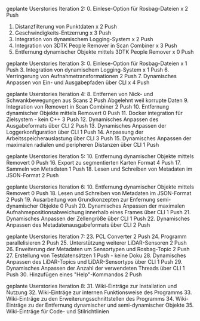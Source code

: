 geplante Userstories Iteration 2:
0. Einlese-Option für Rosbag-Dateien x 2 Push
1. Distanzfilterung von Punktdaten x 2 Push
2. Geschwindigkeits-Entzerrung x 3 Push
3. Integration von dynamischem Logging-System x 2 Push
4. Integration von 3DTK People Remover in Scan Combiner x 3 Push
5. Entfernung dynamischer Objekte mittels 3DTK People Remover x 0 Push

geplante Userstories Iteration 3:
0. Einlese-Option für Rosbag-Dateien x 1 Push
3. Integration von dynamischem Logging-System x 1 Push
6. Verringerung von Aufnahmetransformationen 2 Push
7. Dynamisches Anpassen von Ein- und Ausgabepfaden über CLI x 4 Push

geplante Userstories Iteration 4:
8. Entfernen von Nick- und Schwankbewegungen aus Scans 2 Push Abgelehnt weil korrupte Daten
9. Integration von Removert in Scan Combiner 2 Push
10. Entfernung dynamischer Objekte mittels Removert 0 Push
11. Docker integration für Zielsystem -  kein C++ 3 Push
12. Dynamisches Anpassen des Ausgabeformats über CLI 2 Push
13. Dynamisches Anpassen der Loggerkonfiguration über CLI 1 Push
14. Anpassung der Arbeitsspeicherauslastung über CLI 3 Push
15. Dynamisches Anpassen der maximalen radialen und peripheren Distanzen über CLI 1 Push

geplante Userstories Iteration 5:
10. Entfernung dynamischer Objekte mittels Removert 0 Push
16. Export zu segmentierten Karten Format 4 Push
17. Sammeln von Metadaten 1 Push
18. Lesen und Schreiben von Metadaten im JSON-Format 2 Push

geplante Userstories Iteration 6:
10. Entfernung dynamischer Objekte mittels Removert 0 Push
18. Lesen und Schreiben von Metadaten im JSON-Format 2 Push
19. Ausarbeitung von Grundkonzepten zur Enfernung semi-dynamischer Objekte 0 Push
20. Dynamisches Anpassen der maximalen Aufnahmepositionsabweichung innerhalb eines Frames über CLI 1 Push
21. Dynamisches Anpassen der Zellengröße über CLI  1 Push
22. Dynamisches Anpassen des Metadatenausgabeformats über CLI 2 Push

geplante Userstories Iteration 7:
23. PCL Converter 2 Push
24. Programm parallelisieren 2 Push
25. Unterstützung weiterer LiDAR-Sensoren 2 Push
26. Erweiterung der Metadaten um Sensortypen und Rosbag-Topic 2 Push
27. Erstellung von Testdatensätzen 1 Push - keine Doku
28. Dynamisches Anpassen des LiDAR-Topics und LiDAR-Sensortyps über CLI 1 Push
29. Dynamisches Anpassen der Anzahl der verwendeten Threads über CLI 1 Push
30. Hinzufügen eines "Help"-Kommandos 2 Push

geplante Userstories Iteration 8:
31. Wiki-Einträge zur Installation und Nutzung
32. Wiki-Einträge zur internen Funktionsweise des Programms
33. Wiki-Einträge zu den Erweiterungsschnittstellen des Programms
34. Wiki-Einträge zu der Entfernung dynamischer und semi-dynamischer Objekte
35. Wiki-Einträge für Code- und Stilrichtlinien